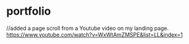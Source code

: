# portfolio

//added a page scroll from a Youtube video on my landing page. https://www.youtube.com/watch?v=WxWtAmZMSPE&list=LL&index=1

